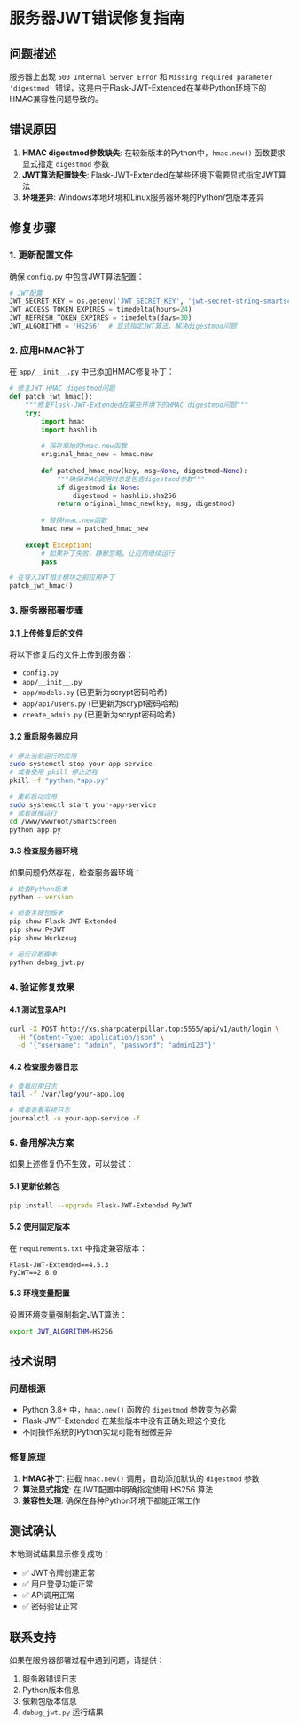 # 服务器JWT错误修复指南

## 问题描述
服务器上出现 `500 Internal Server Error` 和 `Missing required parameter 'digestmod'` 错误，这是由于Flask-JWT-Extended在某些Python环境下的HMAC兼容性问题导致的。

## 错误原因
1. **HMAC digestmod参数缺失**: 在较新版本的Python中，`hmac.new()` 函数要求显式指定 `digestmod` 参数
2. **JWT算法配置缺失**: Flask-JWT-Extended在某些环境下需要显式指定JWT算法
3. **环境差异**: Windows本地环境和Linux服务器环境的Python/包版本差异

## 修复步骤

### 1. 更新配置文件
确保 `config.py` 中包含JWT算法配置：
```python
# JWT配置
JWT_SECRET_KEY = os.getenv('JWT_SECRET_KEY', 'jwt-secret-string-smartscreen')
JWT_ACCESS_TOKEN_EXPIRES = timedelta(hours=24)
JWT_REFRESH_TOKEN_EXPIRES = timedelta(days=30)
JWT_ALGORITHM = 'HS256'  # 显式指定JWT算法，解决digestmod问题
```

### 2. 应用HMAC补丁
在 `app/__init__.py` 中已添加HMAC修复补丁：
```python
# 修复JWT HMAC digestmod问题
def patch_jwt_hmac():
    """修复Flask-JWT-Extended在某些环境下的HMAC digestmod问题"""
    try:
        import hmac
        import hashlib
        
        # 保存原始的hmac.new函数
        original_hmac_new = hmac.new
        
        def patched_hmac_new(key, msg=None, digestmod=None):
            """确保HMAC调用时总是包含digestmod参数"""
            if digestmod is None:
                digestmod = hashlib.sha256
            return original_hmac_new(key, msg, digestmod)
        
        # 替换hmac.new函数
        hmac.new = patched_hmac_new
        
    except Exception:
        # 如果补丁失败，静默忽略，让应用继续运行
        pass

# 在导入JWT相关模块之前应用补丁
patch_jwt_hmac()
```

### 3. 服务器部署步骤

#### 3.1 上传修复后的文件
将以下修复后的文件上传到服务器：
- `config.py`
- `app/__init__.py`
- `app/models.py` (已更新为scrypt密码哈希)
- `app/api/users.py` (已更新为scrypt密码哈希)
- `create_admin.py` (已更新为scrypt密码哈希)

#### 3.2 重启服务器应用
```bash
# 停止当前运行的应用
sudo systemctl stop your-app-service
# 或者使用 pkill 停止进程
pkill -f "python.*app.py"

# 重新启动应用
sudo systemctl start your-app-service
# 或者直接运行
cd /www/wwwroot/SmartScreen
python app.py
```

#### 3.3 检查服务器环境
如果问题仍然存在，检查服务器环境：
```bash
# 检查Python版本
python --version

# 检查关键包版本
pip show Flask-JWT-Extended
pip show PyJWT
pip show Werkzeug

# 运行诊断脚本
python debug_jwt.py
```

### 4. 验证修复效果

#### 4.1 测试登录API
```bash
curl -X POST http://xs.sharpcaterpillar.top:5555/api/v1/auth/login \
  -H "Content-Type: application/json" \
  -d '{"username": "admin", "password": "admin123"}'
```

#### 4.2 检查服务器日志
```bash
# 查看应用日志
tail -f /var/log/your-app.log

# 或者查看系统日志
journalctl -u your-app-service -f
```

### 5. 备用解决方案

如果上述修复仍不生效，可以尝试：

#### 5.1 更新依赖包
```bash
pip install --upgrade Flask-JWT-Extended PyJWT
```

#### 5.2 使用固定版本
在 `requirements.txt` 中指定兼容版本：
```
Flask-JWT-Extended==4.5.3
PyJWT==2.8.0
```

#### 5.3 环境变量配置
设置环境变量强制指定JWT算法：
```bash
export JWT_ALGORITHM=HS256
```

## 技术说明

### 问题根源
- Python 3.8+ 中，`hmac.new()` 函数的 `digestmod` 参数变为必需
- Flask-JWT-Extended 在某些版本中没有正确处理这个变化
- 不同操作系统的Python实现可能有细微差异

### 修复原理
1. **HMAC补丁**: 拦截 `hmac.new()` 调用，自动添加默认的 `digestmod` 参数
2. **算法显式指定**: 在JWT配置中明确指定使用 HS256 算法
3. **兼容性处理**: 确保在各种Python环境下都能正常工作

## 测试确认

本地测试结果显示修复成功：
- ✅ JWT令牌创建正常
- ✅ 用户登录功能正常
- ✅ API调用正常
- ✅ 密码验证正常

## 联系支持

如果在服务器部署过程中遇到问题，请提供：
1. 服务器错误日志
2. Python版本信息
3. 依赖包版本信息
4. `debug_jwt.py` 运行结果